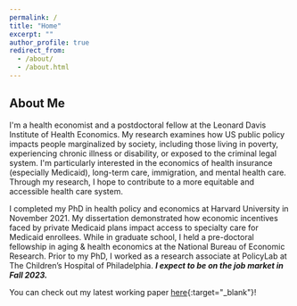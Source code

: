 ```yaml
---
permalink: /
title: "Home"
excerpt: ""
author_profile: true
redirect_from: 
  - /about/
  - /about.html
---
```


## About Me

I'm a health economist and a postdoctoral fellow at the Leonard Davis Institute of Health Economics. My research examines how US public policy impacts people marginalized by society, including those living in poverty, experiencing chronic illness or disability, or exposed to the criminal legal system. I'm particularly interested in the economics of health insurance (especially Medicaid), long-term care, immigration, and mental health care. Through my research, I hope to contribute to a more equitable and accessible health care system.

I completed my PhD in health policy and economics at Harvard University in November 2021. My dissertation demonstrated how economic incentives faced by private Medicaid plans impact access to specialty care for Medicaid enrollees. While in graduate school, I held a pre-doctoral fellowship in aging & health economics at the National Bureau of Economic Research. Prior to my PhD, I worked as a research associate at PolicyLab at The Children’s Hospital of Philadelphia. ***I expect to be on the job market in Fall 2023.***

You can check out my latest working paper [here](https://www.nber.org/papers/w30719){:target="\_blank"}!

